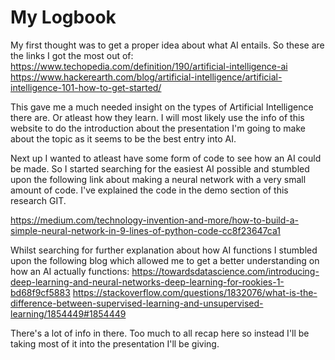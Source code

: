 # My Logbook

My first thought was to get a proper idea about what AI entails. So these are the links I got the most out of: 
https://www.techopedia.com/definition/190/artificial-intelligence-ai
https://www.hackerearth.com/blog/artificial-intelligence/artificial-intelligence-101-how-to-get-started/

This gave me a much needed insight on the types of Artificial Intelligence there are. Or atleast how they learn. I will most likely use the info of this website to do the introduction about the presentation I'm going to make about the topic as it seems to be the best entry into AI. 

Next up I wanted to atleast have some form of code to see how an AI could be made. So I started searching for the easiest AI possible and stumbled upon the following link about making a neural network with a very small amount of code. I've explained the code in the demo section of this research GIT. 

https://medium.com/technology-invention-and-more/how-to-build-a-simple-neural-network-in-9-lines-of-python-code-cc8f23647ca1

Whilst searching for further explanation about how AI functions I stumbled upon the following blog which allowed me to get a better understanding on how an AI actually functions: 
https://towardsdatascience.com/introducing-deep-learning-and-neural-networks-deep-learning-for-rookies-1-bd68f9cf5883
https://stackoverflow.com/questions/1832076/what-is-the-difference-between-supervised-learning-and-unsupervised-learning/1854449#1854449

There's a lot of info in there. Too much to all recap here so instead I'll be taking most of it into the presentation I'll be giving. 



